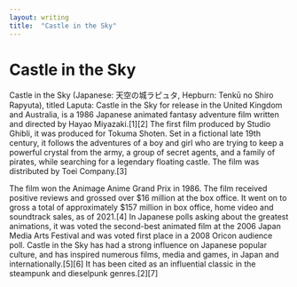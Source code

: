 ```yaml
---
layout: writing
title:  "Castle in the Sky"
---
```


# Castle in the Sky

Castle in the Sky (Japanese: 天空の城ラピュタ, Hepburn: Tenkū no Shiro Rapyuta), titled Laputa: Castle in the Sky for release in the United Kingdom and Australia, is a 1986 Japanese animated fantasy adventure film written and directed by Hayao Miyazaki.[1][2] The first film produced by Studio Ghibli, it was produced for Tokuma Shoten. Set in a fictional late 19th century, it follows the adventures of a boy and girl who are trying to keep a powerful crystal from the army, a group of secret agents, and a family of pirates, while searching for a legendary floating castle. The film was distributed by Toei Company.[3]

The film won the Animage Anime Grand Prix in 1986. The film received positive reviews and grossed over $16 million at the box office. It went on to gross a total of approximately $157 million in box office, home video and soundtrack sales, as of 2021.[4] In Japanese polls asking about the greatest animations, it was voted the second-best animated film at the 2006 Japan Media Arts Festival and was voted first place in a 2008 Oricon audience poll. Castle in the Sky has had a strong influence on Japanese popular culture, and has inspired numerous films, media and games, in Japan and internationally.[5][6] It has been cited as an influential classic in the steampunk and dieselpunk genres.[2][7]